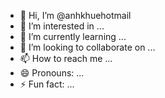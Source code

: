 - 👋 Hi, I’m @anhkhuehotmail
- 👀 I’m interested in ...
- 🌱 I’m currently learning ...
- 💞️ I’m looking to collaborate on ...
- 📫 How to reach me ...
- 😄 Pronouns: ...
- ⚡ Fun fact: ...

<!---
anhkhuehotmail/anhkhuehotmail is a ✨ special ✨ repository because its `README.md` (this file) appears on your GitHub profile.
You can click the Preview link to take a look at your changes.
--->
